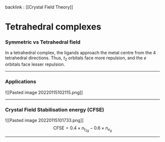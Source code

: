 backlink : [[Crystal Field Theory]]

# Tetrahedral complexes
### Symmetric vs Tetrahedral field
In a tetrahedral complex, the ligands approach the metal centre from the 4 tetrahedral directions. Thus, $t_{2}$ orbitals face more repulsion, and the $e$ orbitals face lesser repulsion.

---
### Applications
![[Pasted image 20220115102115.png]]

---
### Crystal Field Stabilisation energy (CFSE)
![[Pasted image 20220115101733.png]]
$$\text{CFSE} = 0.4\times n_{t_{2g}} - 0.6\times n_{e_g}$$

---
